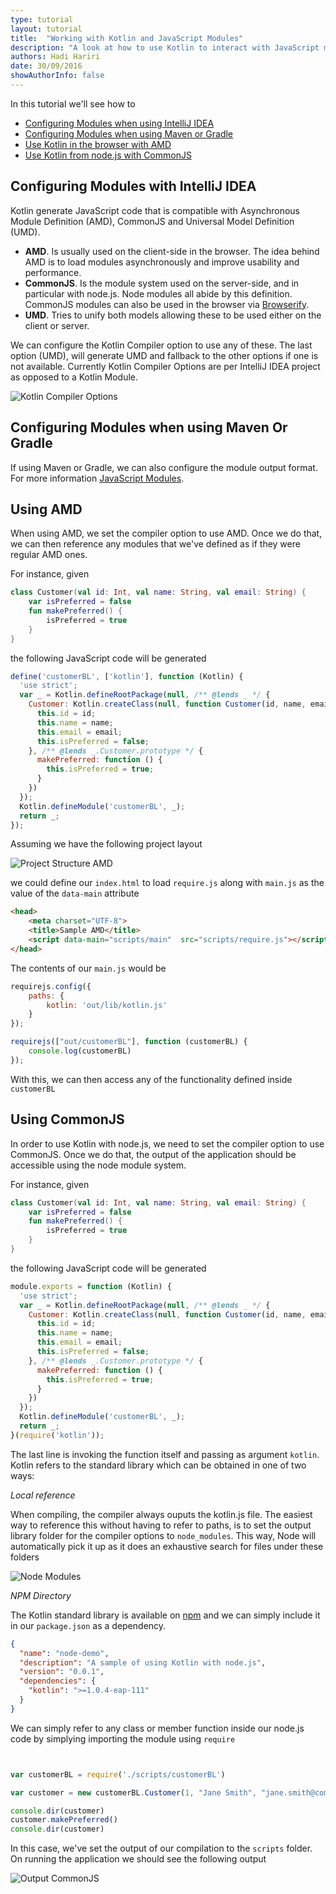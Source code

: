 ```yaml
---
type: tutorial
layout: tutorial
title:  "Working with Kotlin and JavaScript Modules"
description: "A look at how to use Kotlin to interact with JavaScript modules"
authors: Hadi Hariri 
date: 30/09/2016
showAuthorInfo: false
---
```



In this tutorial we'll see how to

* [Configuring Modules when using IntelliJ IDEA](#ConfiguringModulesWithIntelliJIDEA)
* [Configuring Modules when using Maven or Gradle](#ConfiguringModulesWithMavenOrGradle)
* [Use Kotlin in the browser with AMD](#UsingAMD)
* [Use Kotlin from node.js with CommonJS](#UsingCommonJS)



## Configuring Modules with IntelliJ IDEA

Kotlin generate JavaScript code that is compatible with Asynchronous Module Definition (AMD), CommonJS and Universal Model Definition (UMD). 

* **AMD**. Is usually used on the client-side in the browser. The idea behind AMD is to load modules asynchronously and improve usability and performance.
* **CommonJS**. Is the module system used on the server-side, and in particular with node.js. Node modules all abide by this definition. CommonJS modules can also be used in the browser via [Browserify](http://browserify.org/).
* **UMD**. Tries to unify both models allowing these to be used either on the client or server.

We can configure the Kotlin Compiler option to use any of these. The last option (UMD), will generate UMD and fallback to the other options if one is not available.
Currently Kotlin Compiler Options are per IntelliJ IDEA project as opposed to a Kotlin Module.
 
![Kotlin Compiler Options](kotlin-compiler.png)

## Configuring Modules when using Maven Or Gradle

If using Maven or Gradle, we can also configure the module output format. For more information [JavaScript Modules](http://kotlinlang.org/docs/reference/js-modules.html).

## Using AMD

When using AMD, we set the compiler option to use AMD. Once we do that, we can then reference any modules that we've defined as if they were regular AMD ones.

For instance, given
 
```kotlin
class Customer(val id: Int, val name: String, val email: String) {
    var isPreferred = false
    fun makePreferred() {
        isPreferred = true
    }
}
```
 
the following JavaScript code will be generated

```javascript
define('customerBL', ['kotlin'], function (Kotlin) {
  'use strict';
  var _ = Kotlin.defineRootPackage(null, /** @lends _ */ {
    Customer: Kotlin.createClass(null, function Customer(id, name, email) {
      this.id = id;
      this.name = name;
      this.email = email;
      this.isPreferred = false;
    }, /** @lends _.Customer.prototype */ {
      makePreferred: function () {
        this.isPreferred = true;
      }
    })
  });
  Kotlin.defineModule('customerBL', _);
  return _;
});
``` 

Assuming we have the following project layout

![Project Structure AMD](project-structure-amd.png)


we could define our `index.html` to load `require.js` along with `main.js` as the value of the `data-main` attribute

```html
<head>
    <meta charset="UTF-8">
    <title>Sample AMD</title>
    <script data-main="scripts/main"  src="scripts/require.js"></script>
</head>
```

The contents of our `main.js` would be

```javascript
requirejs.config({
    paths: {
        kotlin: 'out/lib/kotlin.js'
    }
});

requirejs(["out/customerBL"], function (customerBL) {
    console.log(customerBL)
});
```

With this, we can then access any of the functionality defined inside `customerBL`


## Using CommonJS

In order to use Kotlin with node.js, we need to set the compiler option to use CommonJS. Once we do that, the output of the application
should be accessible using the node module system. 

For instance, given 

```kotlin
class Customer(val id: Int, val name: String, val email: String) {
    var isPreferred = false
    fun makePreferred() {
        isPreferred = true
    }
}
```

the following JavaScript code will be generated

 
```javascript
module.exports = function (Kotlin) {
  'use strict';
  var _ = Kotlin.defineRootPackage(null, /** @lends _ */ {
    Customer: Kotlin.createClass(null, function Customer(id, name, email) {
      this.id = id;
      this.name = name;
      this.email = email;
      this.isPreferred = false;
    }, /** @lends _.Customer.prototype */ {
      makePreferred: function () {
        this.isPreferred = true;
      }
    })
  });
  Kotlin.defineModule('customerBL', _);
  return _;
}(require('kotlin'));

``` 

The last line is invoking the function itself and passing as argument `kotlin`. Kotlin refers to the standard library which can be obtained in one of two ways:

*Local reference* 

When compiling, the compiler always ouputs the kotlin.js file. The easiest way to reference this without having to refer to paths, is to set the output library folder for the compiler options 
to `node_modules`. This way, Node will automatically pick it up as it does an exhaustive search for files under these folders

![Node Modules](node-modules.png)

*NPM Directory*
 
The Kotlin standard library is available on [npm](https://www.npmjs.com/) and we can simply include it in our `package.json` as a dependency. 

```json
{
  "name": "node-demo",
  "description": "A sample of using Kotlin with node.js",
  "version": "0.0.1",
  "dependencies": {
    "kotlin": ">=1.0.4-eap-111"
  }
}
```


We can simply refer to any class or member function inside our node.js code by simplying importing the module using `require`

```javascript


var customerBL = require('./scripts/customerBL')

var customer = new customerBL.Customer(1, "Jane Smith", "jane.smith@company.com")

console.dir(customer)
customer.makePreferred()
console.dir(customer)
```

In this case, we've set the output of our compilation to the `scripts` folder. On running the application we should see the following output

![Output CommonJS](output-commonjs.png)

